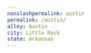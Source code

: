 ```yaml
---
﻿nonslashpermalink: austin
permalink: /austin/
alley: Austin
city: Little Rock
state: Arkansas
---
```

